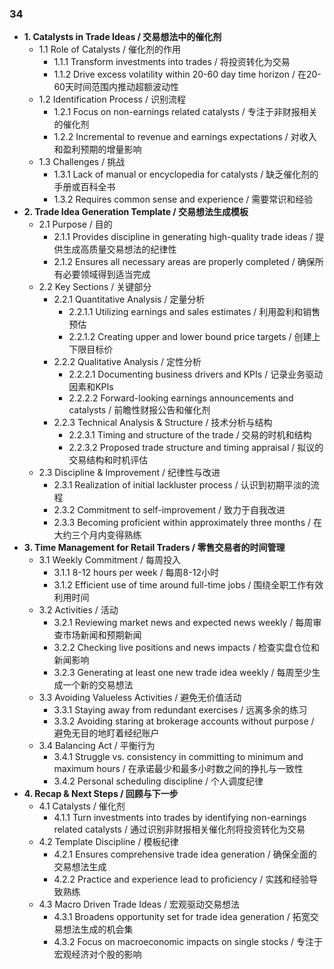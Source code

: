 ### 34
- **1. Catalysts in Trade Ideas / 交易想法中的催化剂**
    - 1.1 Role of Catalysts / 催化剂的作用
        - 1.1.1 Transform investments into trades / 将投资转化为交易
        - 1.1.2 Drive excess volatility within 20-60 day time horizon / 在20-60天时间范围内推动超额波动性
    - 1.2 Identification Process / 识别流程
        - 1.2.1 Focus on non-earnings related catalysts / 专注于非财报相关的催化剂
        - 1.2.2 Incremental to revenue and earnings expectations / 对收入和盈利预期的增量影响
    - 1.3 Challenges / 挑战
        - 1.3.1 Lack of manual or encyclopedia for catalysts / 缺乏催化剂的手册或百科全书
        - 1.3.2 Requires common sense and experience / 需要常识和经验
- **2. Trade Idea Generation Template / 交易想法生成模板**
    - 2.1 Purpose / 目的
        - 2.1.1 Provides discipline in generating high-quality trade ideas / 提供生成高质量交易想法的纪律性
        - 2.1.2 Ensures all necessary areas are properly completed / 确保所有必要领域得到适当完成
    - 2.2 Key Sections / 关键部分
        - 2.2.1 Quantitative Analysis / 定量分析
            - 2.2.1.1 Utilizing earnings and sales estimates / 利用盈利和销售预估
            - 2.2.1.2 Creating upper and lower bound price targets / 创建上下限目标价
        - 2.2.2 Qualitative Analysis / 定性分析
            - 2.2.2.1 Documenting business drivers and KPIs / 记录业务驱动因素和KPIs
            - 2.2.2.2 Forward-looking earnings announcements and catalysts / 前瞻性财报公告和催化剂
        - 2.2.3 Technical Analysis & Structure / 技术分析与结构
            - 2.2.3.1 Timing and structure of the trade / 交易的时机和结构
            - 2.2.3.2 Proposed trade structure and timing appraisal / 拟议的交易结构和时机评估
    - 2.3 Discipline & Improvement / 纪律性与改进
        - 2.3.1 Realization of initial lackluster process / 认识到初期平淡的流程
        - 2.3.2 Commitment to self-improvement / 致力于自我改进
        - 2.3.3 Becoming proficient within approximately three months / 在大约三个月内变得熟练
- **3. Time Management for Retail Traders / 零售交易者的时间管理**
    - 3.1 Weekly Commitment / 每周投入
        - 3.1.1 8-12 hours per week / 每周8-12小时
        - 3.1.2 Efficient use of time around full-time jobs / 围绕全职工作有效利用时间
    - 3.2 Activities / 活动
        - 3.2.1 Reviewing market news and expected news weekly / 每周审查市场新闻和预期新闻
        - 3.2.2 Checking live positions and news impacts / 检查实盘仓位和新闻影响
        - 3.2.3 Generating at least one new trade idea weekly / 每周至少生成一个新的交易想法
    - 3.3 Avoiding Valueless Activities / 避免无价值活动
        - 3.3.1 Staying away from redundant exercises / 远离多余的练习
        - 3.3.2 Avoiding staring at brokerage accounts without purpose / 避免无目的地盯着经纪账户
    - 3.4 Balancing Act / 平衡行为
        - 3.4.1 Struggle vs. consistency in committing to minimum and maximum hours / 在承诺最少和最多小时数之间的挣扎与一致性
        - 3.4.2 Personal scheduling discipline / 个人调度纪律
- **4. Recap & Next Steps / 回顾与下一步**
    - 4.1 Catalysts / 催化剂
        - 4.1.1 Turn investments into trades by identifying non-earnings related catalysts / 通过识别非财报相关催化剂将投资转化为交易
    - 4.2 Template Discipline / 模板纪律
        - 4.2.1 Ensures comprehensive trade idea generation / 确保全面的交易想法生成
        - 4.2.2 Practice and experience lead to proficiency / 实践和经验导致熟练
    - 4.3 Macro Driven Trade Ideas / 宏观驱动交易想法
        - 4.3.1 Broadens opportunity set for trade idea generation / 拓宽交易想法生成的机会集
        - 4.3.2 Focus on macroeconomic impacts on single stocks / 专注于宏观经济对个股的影响

